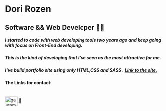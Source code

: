 # Dori Rozen
## Software && Web Developer 🙋‍♂️
##### I started to code with web developing tools two years ago and keep going with focus on Front-End developing.
##### This is the kind of developing that I've seen as the most attractive for me.
##### I've bulid portfolio site using only HTML,CSS and SASS . <a href="https://doriroz.github.io/doriPersonalView/">Link to the site.</a> 
<h4>The Links for contact:</h4> 
<br>
<a href="https://www.linkedin.com/in/Dori-Rozen/"><img align="center" src="https://raw.githubusercontent.com/rahuldkjain/github-profile-readme-generator/master/src/images/icons/Social/linked-in-alt.svg" alt="gautamkrishnar" height="30" width="40" />
</a>🔗

